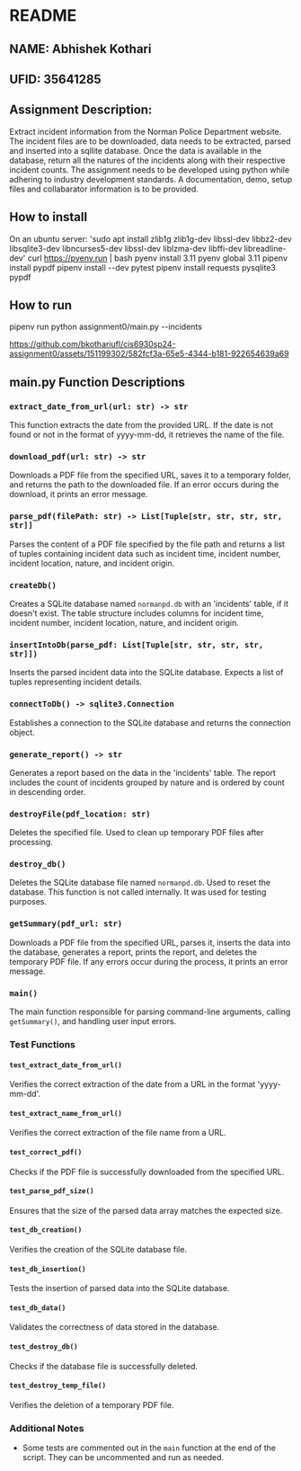 # README

## NAME: Abhishek Kothari
## UFID: 35641285


## Assignment Description:
Extract incident information from the Norman Police Department website. The incident files are to be downloaded, data needs to be extracted, parsed and inserted into a sqllite database. Once the data is available in the database, return all the natures of the incidents along with their respective incident counts. The assignment needs to be developed using python while adhering to industry development standards. A documentation, demo, setup files and collabarator information is to be provided. 

## How to install
On an ubuntu server: 
'sudo apt install zlib1g zlib1g-dev libssl-dev libbz2-dev libsqlite3-dev libncurses5-dev libssl-dev liblzma-dev libffi-dev libreadline-dev'
curl https://pyenv.run | bash
pyenv install 3.11
pyenv global 3.11
pipenv install pypdf 
pipenv install --dev pytest
pipenv install requests pysqlite3 pypdf





## How to run
pipenv run python assignment0/main.py --incidents <url>

https://github.com/bkothariufl/cis6930sp24-assignment0/assets/151199302/582fcf3a-65e5-4344-b181-922654639a69


## main.py Function Descriptions
### `extract_date_from_url(url: str) -> str`
This function extracts the date from the provided URL. If the date is not found or not in the format of yyyy-mm-dd, it retrieves the name of the file.

### `download_pdf(url: str) -> str`
Downloads a PDF file from the specified URL, saves it to a temporary folder, and returns the path to the downloaded file. If an error occurs during the download, it prints an error message.

### `parse_pdf(filePath: str) -> List[Tuple[str, str, str, str, str]]`
Parses the content of a PDF file specified by the file path and returns a list of tuples containing incident data such as incident time, incident number, incident location, nature, and incident origin.

### `createDb()`
Creates a SQLite database named `normanpd.db` with an 'incidents' table, if it doesn't exist. The table structure includes columns for incident time, incident number, incident location, nature, and incident origin.

### `insertIntoDb(parse_pdf: List[Tuple[str, str, str, str, str]])`
Inserts the parsed incident data into the SQLite database. Expects a list of tuples representing incident details.

### `connectToDb() -> sqlite3.Connection`
Establishes a connection to the SQLite database and returns the connection object.

### `generate_report() -> str`
Generates a report based on the data in the 'incidents' table. The report includes the count of incidents grouped by nature and is ordered by count in descending order.

### `destroyFile(pdf_location: str)`
Deletes the specified file. Used to clean up temporary PDF files after processing.

### `destroy_db()`
Deletes the SQLite database file named `normanpd.db`. Used to reset the database. This function is not called internally. It was used for testing purposes.

### `getSummary(pdf_url: str)`
Downloads a PDF file from the specified URL, parses it, inserts the data into the database, generates a report, prints the report, and deletes the temporary PDF file. If any errors occur during the process, it prints an error message.

### `main()`
The main function responsible for parsing command-line arguments, calling `getSummary()`, and handling user input errors.



### Test Functions

#### `test_extract_date_from_url()`
Verifies the correct extraction of the date from a URL in the format 'yyyy-mm-dd'. 

#### `test_extract_name_from_url()`
Verifies the correct extraction of the file name from a URL.

#### `test_correct_pdf()`
Checks if the PDF file is successfully downloaded from the specified URL.

#### `test_parse_pdf_size()`
Ensures that the size of the parsed data array matches the expected size.

#### `test_db_creation()`
Verifies the creation of the SQLite database file.

#### `test_db_insertion()`
Tests the insertion of parsed data into the SQLite database.

#### `test_db_data()`
Validates the correctness of data stored in the database.

#### `test_destroy_db()`
Checks if the database file is successfully deleted.

#### `test_destroy_temp_file()`
Verifies the deletion of a temporary PDF file.

### Additional Notes
- Some tests are commented out in the `main` function at the end of the script. They can be uncommented and run as needed. 

